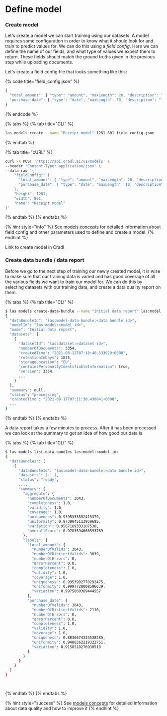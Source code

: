 # Define model

### Create model

Let's create a model we can start training using our datasets. A model requires some configuration in order to know what it should look for and train to predict values for. We can do this using a _field config_. Here we can define the name of our fields, and what type of values we expect them to return. These fields should match the ground truths given in the previous step while uploading documents.

Let's create a field config file that looks something like this:

{% code title="field\_config.json" %}
```javascript
{
  "total_amount": { "type": "amount", "maxLength": 20, "description": "" },
  "purchase_date": { "type": "date", "maxLength": 10, "description": "" }
}
```
{% endcode %}

{% tabs %}
{% tab title="CLI" %}
```bash
las models create --name "Receipt model" 1281 801 field_config.json
```
{% endtab %}

{% tab title="cURL" %}
```bash
curl -X POST 'https://api.cradl.ai/v1/models' \
--header 'Content-Type: application/json' \
--data-raw '{
    "fieldConfig": {
      "total_amount": { "type": "amount", "maxLength": 20, "description": "" },
      "purchase_date": { "type": "date", "maxLength": 10, "description": "" }
    },
    "height": 1281,
    "width": 801,
    "name": "Receipt model"
}'
```
{% endtab %}
{% endtabs %}

{% hint style="info" %}
See [models concepts](../concepts/models.md) for detailed information about field config and other parameters used to define and create a model.
{% endhint %}

Link to create model in Cradl

### Create data bundle / data report

Before we go to the next step of training our newly created model, it is wise to make sure that our training data is varied and has good coverage of all the various fields we want to train our model for. We can do this by selecting datasets with our training data, and create a data quality report on them.

{% tabs %}
{% tab title="CLI" %}
```bash
$ las models create-data-bundle --name "Initial data report" las:model:<model id> las:dataset:<dataset id>
{
  "dataBundleId": "las:model-data-bundle:<data bundle id>",
  "modelId": "las:model:<model id>",
  "name": "Initial data report",
  "datasets": [
    {
      "datasetId": "las:dataset:<dataset id>",
      "numberOfDocuments": 3354,
      "createdTime": "2021-08-12T07:18:40.533029+0000",
      "retentionInDays": 1825,
      "storageLocation": "EU",
      "containsPersonallyIdentifiableInformation": true,
      "version": 3354,
      ...
    }
  ],
  "summary": null,
  "status": "processing",
  "createdTime": "2021-08-17T07:11:30.430841+0000",
  ...
}
```
{% endtab %}
{% endtabs %}

A data report takes a few minutes to process. After it has been processed we can look at the summary to get an idea of how good our data is.

{% tabs %}
{% tab title="CLI" %}
```bash
$ las models list-data-bundles las:model:<model id>
{
  "dataBundles": [
    {
      "dataBundleId": "las:model-data-bundle:<data bundle id>",
      "datasets": [...],
      "status": "ready",
      ...,
      "summary": {
        "aggregate": {
          "numberOfDocuments": 3043,
          "completeness": 1.0,
          "validity": 1.0,
          "coverage": 1.0,
          "uniqueness": 0.9395333552415379,
          "uniformity": 0.9739045113959695,
          "variation": 0.9567189333187538,
          "overallScore": 0.9783594666593769
        },
        "labels": {
          "total_amount": {
            "numberOfValids": 3043,
            "numberOfDistinctValids": 3039,
            "numberOfErrors": 0,
            "errorPercent": 0.0,
            "completeness": 1.0,
            "validity": 1.0,
            "coverage": 1.0,
            "uniqueness": 0.9953992770292475,
            "uniformity": 0.9997728008596639,
            "variation": 0.9975860389444557
          },
          "purchase_date": {
            "numberOfValids": 3043,
            "numberOfDistinctValids": 2110,
            "numberOfErrors": 0,
            "errorPercent": 0.0,
            "completeness": 1.0,
            "validity": 1.0,
            "coverage": 1.0,
            "uniqueness": 0.8836674334538285,
            "uniformity": 0.9480362219322751,
            "variation": 0.9158518276930518
          }
        }
      }
    }
  ]
}

    
```
{% endtab %}
{% endtabs %}

{% hint style="success" %}
See [models concepts](../concepts/models.md) for detailed information about data quality and how to improve it
{% endhint %}

